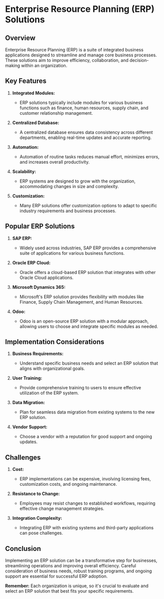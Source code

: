 # Enterprise Resource Planning (ERP) Solutions

## Overview

Enterprise Resource Planning (ERP) is a suite of integrated business applications designed to streamline and manage core business processes. These solutions aim to improve efficiency, collaboration, and decision-making within an organization.

## Key Features

1. **Integrated Modules:**
   - ERP solutions typically include modules for various business functions such as finance, human resources, supply chain, and customer relationship management.

2. **Centralized Database:**
   - A centralized database ensures data consistency across different departments, enabling real-time updates and accurate reporting.

3. **Automation:**
   - Automation of routine tasks reduces manual effort, minimizes errors, and increases overall productivity.

4. **Scalability:**
   - ERP systems are designed to grow with the organization, accommodating changes in size and complexity.

5. **Customization:**
   - Many ERP solutions offer customization options to adapt to specific industry requirements and business processes.

## Popular ERP Solutions

1. **SAP ERP:**
   - Widely used across industries, SAP ERP provides a comprehensive suite of applications for various business functions.

2. **Oracle ERP Cloud:**
   - Oracle offers a cloud-based ERP solution that integrates with other Oracle Cloud applications.

3. **Microsoft Dynamics 365:**
   - Microsoft's ERP solution provides flexibility with modules like Finance, Supply Chain Management, and Human Resources.

4. **Odoo:**
   - Odoo is an open-source ERP solution with a modular approach, allowing users to choose and integrate specific modules as needed.

## Implementation Considerations

1. **Business Requirements:**
   - Understand specific business needs and select an ERP solution that aligns with organizational goals.

2. **User Training:**
   - Provide comprehensive training to users to ensure effective utilization of the ERP system.

3. **Data Migration:**
   - Plan for seamless data migration from existing systems to the new ERP solution.

4. **Vendor Support:**
   - Choose a vendor with a reputation for good support and ongoing updates.

## Challenges

1. **Cost:**
   - ERP implementations can be expensive, involving licensing fees, customization costs, and ongoing maintenance.

2. **Resistance to Change:**
   - Employees may resist changes to established workflows, requiring effective change management strategies.

3. **Integration Complexity:**
   - Integrating ERP with existing systems and third-party applications can pose challenges.

## Conclusion

Implementing an ERP solution can be a transformative step for businesses, streamlining operations and improving overall efficiency. Careful consideration of business needs, robust training programs, and ongoing support are essential for successful ERP adoption.

**Remember:** Each organization is unique, so it's crucial to evaluate and select an ERP solution that best fits your specific requirements.


